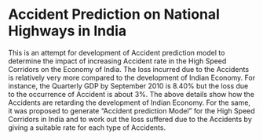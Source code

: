 # Accident Prediction on National Highways in India

This is an attempt for development of Accident prediction model to determine the impact
of increasing Accident rate in the High Speed Corridors on the Economy of India. The loss
incurred due to the Accidents is relatively very more compared to the development of Indian
Economy. For instance, the Quarterly GDP by September 2010 is 8.40% but the loss due to the
occurrence of Accident is about 3%. The above details show how the Accidents are retarding the
development of Indian Economy. For the same, it was proposed to generate “Accident prediction
Model” for the High Speed Corridors in India and to work out the loss suffered due to the
Accidents by giving a suitable rate for each type of Accidents.
